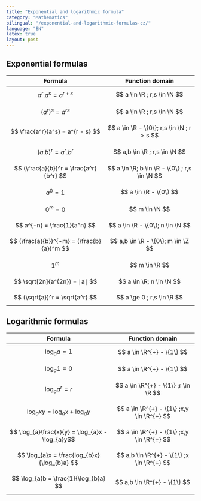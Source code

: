 ```yaml
---
title: "Exponential and logarithmic formula"
category: "Mathematics"
bilingual: "/exponential-and-logarithmic-formulas-cz/"
language: "EN"
latex: true
layout: post
---
```


## Exponential formulas

| Formula                                    | Function domain                               |
|:------------------------------------------:|:---------------------------------------------:|
| $$ a^r . a^s = a^{r + s} $$                | $$ a \in \R ; r,s \in \N $$                   |
| $$ (a^r)^s = a^{rs} $$                     | $$ a \in \R ; r,s \in \N $$                   |
| $$ \frac{a^r}{a^s} = a^{r - s} $$          | $$ a \in \R - \{0\}; r,s \in \N ; r > s $$    |
| $$ (a . b)^r = a^r . b^r $$                | $$ a,b \in \R ; r,s \in \N $$                 |
| $$ (\frac{a}{b})^r = \frac{a^r}{b^r} $$    | $$ a \in \R; b \in \R - \{0\} ; r,s \in \N $$ |
| $$ a^0 = 1 $$                              | $$ a \in \R - \{0\} $$                        |
| $$ 0^m = 0 $$                              | $$ m \in \N $$                                |
| $$ a^{-n} = \frac{1}{a^n} $$               | $$ a \in \R - \{0\}; n \in \N $$              |
| $$ (\frac{a}{b})^{-m} = (\frac{b}{a})^m $$ | $$ a,b \in \R - \{0\}; m \in \Z $$            |
| $$ 1^m $$                                  | $$ m \in \R $$                                |
| $$ \sqrt[2n]{a^{2n}} = ∣a∣ $$              | $$ a \in \R; n \in \N $$                      |
| $$ (\sqrt{a})^r = \sqrt{a^r} $$            | $$ a \ge 0 ; r,s \in \R $$                    |


## Logarithmic formulas

| Formula                                           | Function domain                            |
|:-------------------------------------------------:|:------------------------------------------:|
| $$ \log_{a}a = 1 $$                               | $$ a \in \R^{+} - \{1\} $$                 |
| $$ \log_{a}1 = 0 $$                               | $$ a \in \R^{+} - \{1\} $$                 |
| $$ \log_{a}a^r = r $$                             | $$ a \in \R^{+} - \{1\} ;r \in \R $$       |
| $$ \log_{a}xy = \log_{a}x + \log_{a}y $$          | $$ a \in \R^{+} - \{1\} ;x,y \in \R^{+} $$ |
| $$ \log_{a}\frac{x}{y} = \log_{a}x - \log_{a}y$$  | $$ a \in \R^{+} - \{1\} ;x,y \in \R^{+} $$ |
| $$ \log_{a}x = \frac{log_{b}x}{\log_{b}a} $$      | $$ a,b \in \R^{+} - \{1\} ;x \in \R^{+} $$ |
| $$ \log_{a}b = \frac{1}{\log_{b}a} $$             | $$ a,b \in \R^{+} - \{1\} $$               |
